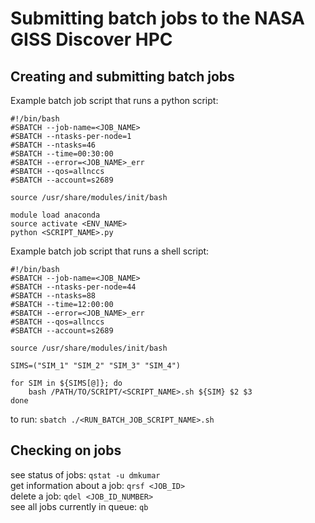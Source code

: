 # Submitting batch jobs to the NASA GISS Discover HPC

## Creating and submitting batch jobs
Example batch job script that runs a python script:
```
#!/bin/bash
#SBATCH --job-name=<JOB_NAME>
#SBATCH --ntasks-per-node=1
#SBATCH --ntasks=46
#SBATCH --time=00:30:00
#SBATCH --error=<JOB_NAME>_err
#SBATCH --qos=allnccs
#SBATCH --account=s2689

source /usr/share/modules/init/bash

module load anaconda
source activate <ENV_NAME>
python <SCRIPT_NAME>.py
```

Example batch job script that runs a shell script:
```
#!/bin/bash
#SBATCH --job-name=<JOB_NAME>
#SBATCH --ntasks-per-node=44
#SBATCH --ntasks=88
#SBATCH --time=12:00:00
#SBATCH --error=<JOB_NAME>_err
#SBATCH --qos=allnccs
#SBATCH --account=s2689

source /usr/share/modules/init/bash

SIMS=("SIM_1" "SIM_2" "SIM_3" "SIM_4")

for SIM in ${SIMS[@]}; do
    bash /PATH/TO/SCRIPT/<SCRIPT_NAME>.sh ${SIM} $2 $3
done
```

to run: `sbatch ./<RUN_BATCH_JOB_SCRIPT_NAME>.sh`


## Checking on jobs

see status of jobs: `qstat -u dmkumar`
<br>
get information about a job: `qrsf <JOB_ID>`
<br>
delete a job: `qdel <JOB_ID_NUMBER>`
<br>
see all jobs currently in queue: `qb`

